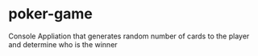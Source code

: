 # poker-game


Console Appliation that generates random number of cards to the player and determine who is the winner
